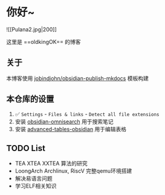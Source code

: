 # 你好~

![[Pulana2.jpg|200]]

这里是 ==oldkingOK== 的博客

## 关于

本博客使用 [jobindjohn/obsidian-publish-mkdocs](https://github.com/jobindjohn/obsidian-publish-mkdocs) 模板构建

## 本仓库的设置

1. ✅ `Settings` - `Files & links` - `Detect all file extensions` 
2. 安装 [obsidian-omnisearch](https://github.com/scambier/obsidian-omnisearch) 用于搜索笔记
3. 安装 [advanced-tables-obsidian](https://github.com/tgrosinger/advanced-tables-obsidian) 用于编辑表格

## TODO List

- TEA XTEA XXTEA 算法的研究
- LoongArch Archlinux, RiscV 完整qemu环境搭建
- 解决易语言问题
- 学习ELF相关知识